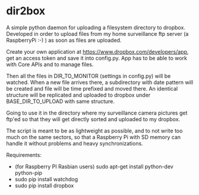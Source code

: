 dir2box
=======

A simple python daemon for uploading a filesystem directory to dropbox. Developed in order to upload files from my home 
surveillance ftp server (a RaspberryPi :-) ) as soon as files are uploaded.

Create your own application at https://www.dropbox.com/developers/app, get an access token and save it into config.py.
App has to be able to work with Core APIs and to manage files.

Then all the files in DIR_TO_MONITOR (settings in config.py) will be watched. When a new file arrives there, a
subdirectory with date pattern will be created and file will be time prefixed and moved there. An identical structure
will be replicated and uploaded to dropbox under BASE_DIR_TO_UPLOAD with same structure.

Going to use it in the directory where my surveillance camera pictures get ftp'ed so that they will get directly sorted
and uploaded to my dropbox.

The script is meant to be as lightweight as possible, and to not write too much on the same sectors, so that a
Raspberry Pi with SD memory can handle it without problems and heavy synchronizations.


Requirements:

 * (for Raspberry PI Rasbian users) sudo apt-get install python-dev python-pip
 * sudo pip install watchdog
 * sudo pip install dropbox

